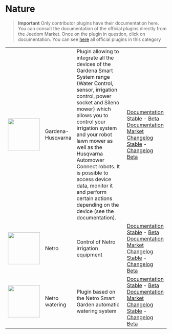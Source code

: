 
# Nature


>**Important**
>Only contributor plugins have their documentation here. You can consult the documentation of the official plugins directly from the Jeedom Market. Once on the plugin in question, click on documentation.
>You can see [here](https://market.jeedom.com/index.php?v=d&p=market&type=plugin&categorie=nature) all official plugins in this category


| | | | |
|--- | --- | --- | ---|
|<img src="gardena/gardena_icon.png" class="pluginLogo" width="100" />|Gardena-Husqvarna|Plugin allowing to integrate all the devices of the Gardena Smart System range (Water Control, sensor, irrigation control, power socket and Sileno mower) which allows you to control your irrigation system and your robot lawn mower as well as the Husqvarna Automower Connect robots. It is possible to access device data, monitor it and perform certain actions depending on the device (see the documentation).|[Documentation Stable](https://mips2648.github.io/jeedom-plugins-docs/gardena/en_US/) - [Beta Documentation](https://mips2648.github.io/jeedom-plugins-docs/gardena/en_US/)<br/>[Market](https://market.jeedom.com/index.php?v=d&p=market_display&id=4031)<br/>[Changelog Stable](https://mips2648.github.io/jeedom-plugins-docs/gardena/en_US/changelog) - [Changelog Beta](https://mips2648.github.io/jeedom-plugins-docs/gardena/en_US/changelog)|
|<img src="netro/netro_icon.png" class="pluginLogo" width="100" />|Netro|Control of Netro irrigation equipment|[Documentation Stable](https://shinzah.github.io/jeedom-doc/netro) - [Beta Documentation](https://shinzah.github.io/jeedom-doc/netro)<br/>[Market](https://market.jeedom.com/index.php?v=d&p=market_display&id=4313)<br/>[Changelog Stable](https://shinzah.github.io/jeedom-doc/netro/beta/changelog) - [Changelog Beta](https://shinzah.github.io/jeedom-doc/netro/beta/changelog)|
|<img src="netroarrosage/netroarrosage_icon.png" class="pluginLogo" width="100" />|Netro watering|Plugin based on the Netro Smart Garden automatic watering system|[Documentation Stable](https://kcofoni.github.io/jeedom-docs/plugin-netroarrosage/docs/en_US/) - [Beta Documentation](https://kcofoni.github.io/jeedom-docs/plugin-netroarrosage/docs/en_US/beta/)<br/>[Market](https://market.jeedom.com/index.php?v=d&p=market_display&id=4354)<br/>[Changelog Stable](https://kcofoni.github.io/jeedom-docs/plugin-netroarrosage/docs/en_US/changelog) - [Changelog Beta](https://kcofoni.github.io/jeedom-docs/plugin-netroarrosage/docs/en_US/beta/changelog)|
